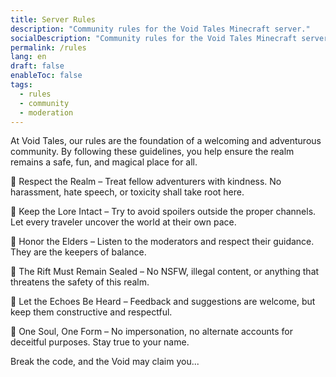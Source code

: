 ```yaml
---
title: Server Rules
description: "Community rules for the Void Tales Minecraft server."
socialDescription: "Community rules for the Void Tales Minecraft server."
permalink: /rules
lang: en
draft: false
enableToc: false
tags:
  - rules
  - community
  - moderation
---
```


At Void Tales, our rules are the foundation of a welcoming and adventurous community. By following these guidelines, you help ensure the realm remains a safe, fun, and magical place for all.

🔹 Respect the Realm – Treat fellow adventurers with kindness. No harassment, hate speech, or toxicity shall take root here.

🔹 Keep the Lore Intact –  Try to avoid spoilers outside the proper channels. Let every traveler uncover the world at their own pace.

🔹 Honor the Elders – Listen to the moderators and respect their guidance. They are the keepers of balance.

🔹 The Rift Must Remain Sealed – No NSFW, illegal content, or anything that threatens the safety of this realm.

🔹 Let the Echoes Be Heard – Feedback and suggestions are welcome, but keep them constructive and respectful.

🔹 One Soul, One Form – No impersonation, no alternate accounts for deceitful purposes. Stay true to your name.

Break the code, and the Void may claim you...